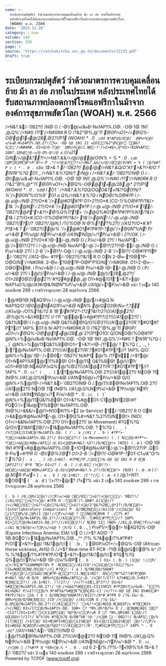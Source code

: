 ```yaml
---
name: >-
  ระเบียบกรมปศุสัตว์ ว่าด้วยมาตรการควบคุมเคลื่อนย้าย ม้า ลา ล่อ ภายในประเทศ
  หลังประเทศไทยได้รับสถานภาพปลอดกาฬโรคแอฟริกาในม้าจากองค์การสุขภาพสัตว์โลก
  (WOAH) พ.ศ. 2566
date: '2023-11-28'
category: ง พิเศษ
volume: 140
section: 299
page: 1
source: 'https://ratchakitcha.soc.go.th/documents/12133.pdf'
draft: true
---
```


# ระเบียบกรมปศุสัตว์ ว่าด้วยมาตรการควบคุมเคลื่อนย้าย ม้า ลา ล่อ ภายในประเทศ หลังประเทศไทยได้รับสถานภาพปลอดกาฬโรคแอฟริกาในม้าจากองค์การสุขภาพสัตว์โลก (WOAH) พ.ศ. 2566

/>N&?.&/-'0B2?!/์ /N@ O /.-@!/@/ค/&คB-Nค1AP1%.O@. -O@ 1@ 1N1 ,@.Q%'/>N#0 /1?'/>N#0R#.R O /?&2"@%,@*'11 @0P/คO1+/>@Q%-O@@1ค์@/2B,@*2?!/์P1 (WOAH) * . 0 . `cdd N*AP1Q/O@/ ํ @N%>%@/ค/&คB-Nค1AP1%.O@.2?!/์%> -O@ 1@ 1N1 21 ค1O1?&2"@%@/์ 'ัB&?%1'/>N#0R#. O1>Q/O-?@/ ํ @N%>%@/1.N@-?'/>2>#$>,@*O1>!N1N%AP1 1@0?.1ํ@%@!@-ค/@-Q%-@!/@ a` ///ค21 O/N*/>/@&??!>/>N&?.&&/>/@//@@/O(N% > % * . 0 . `cab @POORN*>P-N!>-P .*/>/@&??!>/>N&?.&&/>/@//@@/O(N% > % ( &?&#?P c ) * . 0 . `cbc 1$>& ? /-'0B2?!/์ @/@/>N&?.&Q/O"A1'>&?!>R/O ? !N1R'%?Q O1 _ />N&?.&%?QN/?./N@ ì />N&?.&/-'0B2?!/์/N@ O /.-@!/@/ค/&คB-Nค1AP1%.O@. -O@ 1@ 1N1 ,@.Q%'/>N#0 /1?'/>N#0R#.R O /?&2"@%,@*'11 @0P/คO1+/>@Q%-O@@1ค์@/2B,@* 2?!/์P1 (WOAH) * . 0 . `cdd î O1 ` />N&?.&%?QQ/OQO&?ค?&!?QO!N/?%'/>@0N'็%!O%R' O1 a Q%/>N&?.&%?Q ì NO@/%O@#?P î /-@.ค/@-/N@ 2?!/O*#.์'/>ํ@#O1#?P O1>2?!/O*#.์(CO-?/%O@#?P/?&(> 1& '/>ํ@N! ì 2?!/O*#.์'/>ํ@#O1#?P î /-@.ค/@-/N@ 2?!/O*#.์1/-'0B2?!/์@P'>&?!>@%Q%1?1> '/>ํ@Q%#O1#?P#?P!%N1/?&(> 1& ì 2?!/O*#.์(CO-?/%O@#?P/?&(> 1&'/>ํ@N! î /-@.ค/@-/N@ '0B2?!/์?//? '0B2?!/์1ํ@N,1 /?//%O@ N @%??%2?!/์ //A12?!/O*#.์#?P1$>& ? /-'0B2?!/์ํ@/% '/>ํ@#O1#?P#?P-?@/'/>@0N'็%N! P/ค/>&@ ?P/ค/@/ N!P/ค/>&@ //A1N!N)้@/>/?P/ค/>&@ ì 2?!/O*#.์ î /-@.ค/@-/N@ 2?!/O*#.์!@-/-@./N@ O /.P/ค/>&@ 2?!/์ ì Nค/AP1/-@.'/>ํ@!?/2?!/์ î /-@.ค/@-/N@ Nค/AP1/-@.'/>ํ@!?/2?!/์!@-/-@./N@ O /. P/ค/>&@ 2?!/์ ì 2-B '/>ํ@!?/-O@ î /-@.ค/@-/N@ 2-B '/>ํ@!?/-O@#?P11P ./-'0B2?!/์ //A12-@ค- #?P/-'0B2?!/์/?&/1 R O ON 2-@ค-?0@?P-O@O/N'/>N#0R#. 2-@ค-?0@?P-O@P'P1O/N'/>N#0R#. O1>2-@ค--O@ONR#. ì P/ค/>&@ î /-@.ค/@-/N@ P/ค/>&@ !@-/-@./N@ O /.P/ค/>&@ 2?!/์ ì @/!//P/ค/>&@ î /-@.ค/@-/N@ @/!//2B,@*2?!/์ O1>2B0@2!/์@2?!/์ #?Q#@@.,@* O1>#@/O1'>&?!>@/ N*AP1คO%/@//A1#/@&/N@N'็%P/ค/>&@ //A1*@/>1P/ค/>&@ หน้า 1 เลม 140 ตอนพิเศษ 299 ง ราชกิจจานุเบกษา 28 พฤศจิกายน 2566

ì @/#ํ@1@.NAQ1P/ค î /-@.ค/@-/N@ @//>#ํ@Q N N*AP1Q/O'/@0@NAQ1P/ค/>&@ NN% @/QO2@/Nค-?,?์ //A1ค/@-/O1%?&/?2 B 1B'/์#?P2?-(?2?&!?/2?!/์//A1@2?!/์ .@%*@/%>&//#B2?!/์ //-!11 "@@//>#ํ@#?P!?/2?!/์//A1@2?!/์ ì Q&1%B@! î /-@.ค/@-/N@ Q&1%B@!Q/O%ํ@2?!/์//A1@2?!/์R'.?#O1#?P?//? 1AP% O1 b N-AP1'/>N#0R#.R O /?&2"@%,@*'11 @0P/คO1+/>@Q%-O@@1ค์@/2B,@* 2?!/์P1O1O/ Q/ONO@/%O@#?P ํ @N%>%@/ค/&คB-Nค1AP1%.O@. -O@ 1@ 1N1 ,@.Q%'/>N#0 ? !N1R'%?Q ( _ ) ํ @N%>%@/11Q&1%B@!O1>'>&?!>!@-/1?@/ ? %?Q ( _ . _ ) /?@/Nค1AP1%.O@.2?!/์//A1@2?!/์R'.?#O1#?P?//? 1AP% Q/O ํ @N%>%@/ !@-'/>@0/-'0B2?!/์ N/AP1 ํ@/% /1?N์ />$?@/ O1>NAP1%R@/11%B@! O1>@/11 Q&1%B@! @/!//P/คO1>#ํ@1@.NAQ1P/คQ%@/%ํ@2?!/์//A1@2?!/์R'.?#O1#?P?//? 1AP% * . 0 . `cc^ ( _ . ` ) /?@/Nค1AP1%.O@.2?!/์//A1@2?!/์ NO@ 11 (N@% //A1,@.Q%N!P/ค/>&@ //A1N!N)้@/>/?P/ค/>&@ Q/O ํ @N%>%@/!@-/>N&?.&/-'0B2?!/์/N@ O /.@/1%B@!Nค1AP1%.O@.2?!/์ //A1@2?!/์ NO@ 11 (N@% //A1,@.Q%N!P/ค/>&@ ?P/ค/@/ N!P/ค/>&@ //A1N!N)้@/>/? P/ค/>&@ * . 0 . `cc_ ( ` ) ํ @N%>%@/11Q&1%B@! O1>&?%#@O1-C1@N12@/#?PQO'/>1&คํ@11%B@! Nค1AP1%.O@.(N@%/>&&&/>@/1>N1O#/1%>2์ (e-Service) 1/-'0B2?!/์ R O ON />&&@/#ํ@Nค/AP1/-@. O1>@Q%#>N&?.%2?!/์O/N@!> (NID) O1>/>&&Nค1AP1%.O@.2?!/์ O1>@2?!/์ (e-Movement) #?Q%?Q Q/O!//21&N12@/'/>1&@/Nค1AP1%.O@. ? %?Q ( ` . _ ) /%?2A111%B@!Nค1AP1%.O@. ( / . a //A1 / . b ) #?P*>-*์@/>&&Nค1AP1%.O@.2?!/์ O1>@2?!/์ (e-Movement) ( ` . ` ) N12@/#?P*>-*์@/>&&@/#ํ@Nค/AP1/-@.O1>@Q%#>N&?.%2?!/์O/N@!> (NID) ( ` . a ) -O@ 1@ 1N1 #?P>#ํ@@/Nค1AP1%.O@.>!O1#ํ@Nค/AP1/-@.'/>ํ@!?/2?!/์P .QO R-Pค/>*#?PR O -@!/@%2@1 O1>2-B '/>ํ@!?/-O@#?P-?O1-C1ค/&"O/% ? %?Q ( ` . a . _ ) /@.1>N1?. #?PN?P./O1?&-O@ 1@ 1N1 R O ON AP12?!/์ N*0 'ีN> O1>2? ( ` . a . ` ) /-@.N1'/>ํ@!?/-O@@/>&&@/#ํ@Nค/AP1/-@.O1>@Q%#>N&?.% 2?!/์O/N@!> (NID) ( ` . a . a ) /-@.N1R-Pค/>* ( ` . a . b ) /@.1>N1?. /C'*// ( ` . a . c ) /@.1>N1?. NO@1 ( ` . a . d ) '/>/?!>@/? /?ค?% หน้า 2 เลม 140 ตอนพิเศษ 299 ง ราชกิจจานุเบกษา 28 พฤศจิกายน 2566

( ` . b ) /@.@%(1@/!//P/ค/>&@ @/O1'>&?!>@/1/-'0B2?!/์ //A1/O1'>&?!>@/ #?PR O -?@/N'/?.&N#?.&(1@//? />//N@/O1'>&?!>@/?&/O1'>&?!>@/2"@&?%2B,@*2?!/์O/N@!> (Interlaboratory Comparison) P .Q/ONO@1//A1(CO'/>1&@/ O2 /1?@%/@.@%(1 @/!//P/ค/>&@ ? 1N@/NN%N ? ./?% #?Q/?@/Nค1AP1%.O@.2?!/์//A1@2?!/์R'.?#O1#?P?//? 1AP% O1>/?@/Nค1AP1%.O@.2?!/์//A1@2?!/์ NO@ 11 (N@% //A1,@.Q%N!P/ค/>&@ //A1 N!N)้@/>/?P/ค/>&@ ? %?Q ( ` . b . _ ) P/คP1/>!@!> NAQ1Q%-O@ (Equine Infectious Anemia; EIA) !// O /./>$? AGID -?1@.BQO'/>1&@/Nค1AP1%.O@. _^^ /?% %?&@/?%#?P#?P/O1'>&?!>@/ !1&(1@/!// ( ` . b . ` ) @0P/คO1+/>@Q%-O@ (African Horse sickness; AHS) O /./>$? Real-time RT-PCR -?1@.B@/QO@% b^ /?% %?&@/?%#?P#?P/O1'>&?!>@/!1&(1@/!// #?Q%?Q Q%@/!//P/ค/>&@ !@-///ค/%@P ( ` . b . _ ) O1> ( ` . b . ` ) (1@/ !//P/ค>!O1N'็%1&N#N@%?Q% P .NO@1//A1(CO'/>1&@/>!O1/?&(> 1&คN@QON@.Q%@/!// #?Q/- ( a ) Q/ONO@/%O@#?P*>@/@!//21&O/1N#?P-@12?!/์1.N@1>N1?. Q%/?N'็%2?!/์#?P@Q% #>N&?.%Q/-N Q/O ํ @N%>%@/#ํ@Nค/AP1/-@.'/>ํ@!?/2?!/์ &?%#@/@.1>N1?. NO@12?!/์ /@.1>N1?. !?/2?!/์ '/>/?!>2B,@*2?!/์ O1>&?%#@@/Nค1AP1%.O@.2?!/์ !@-/>&&&?%#@O1-C111%R1%์ #?P2ํ@%?ค/&คB- '้1?% O1>&ํ@&? P/ค2?!/์ํ@/% N*AP1&?%#@N'็%@%O1-C1'/>/?!>-O@ 1@ 1N1 Q%#O1#?P#?P/?&(> 1& ( b ) Q/ONO@/%O@#?P//A12?!/O*#.์#?PR O /?&-1&/-@. ํ @N%>%@/Q/ONO@1 (CO'/>1&@/ //A1(COR O /?&-1&/-@.Q%@/Nค1AP1%.O@.2?!/์//A1@2?!/์ '>&?!>@/#ํ@1@.NAQ1P/ค #?QN1% />//N@ O1>/1?@/Nค1AP1%.O@. 1@#> ? *N%.@%*@/%> O /..@N@NAQ1 ํ@? -C12?!/์O1>2>P'>C1@P1@ %ํ@*@/>1P/คR O ? *N%.@R1NO-12ํ@//?&QO&%!?/2?!/์ N'็%!O% #?Q%?Q Q/ON'็%R'!@-'/>@0 /-'0B2?!/์ N/AP1 ํ@/% /1?N์ />$?@/ O1>NAP1%R@/11%B@! O1>@/11Q&1%B@! @/!//P/ค O1>#ํ@1@.NAQ1P/คQ%@/%ํ@2?!/์//A1@2?!/์R'.?#O1#?P?//? 1AP% * . 0 . `cc^ //A1/>N&?.&/-'0B2?!/์/N@ O /.@/1%B@!Nค1AP1%.O@.2?!/์//A1@2?!/์ NO@ 11 (N@% //A1,@.Q% N!P/ค/>&@ ?P/ค/@/ N!P/ค/>&@ //A1N!N)้@/>/?P/ค/>&@ * . 0 . `cc_ '/>@0  /?%#?P 8 *00>@.% * . 0 . `cd 6 2-/% /?!%-?ค1@%%#์ 1$>& ? /-'0B2?!/์ หน้า 3 เลม 140 ตอนพิเศษ 299 ง ราชกิจจานุเบกษา 28 พฤศจิกายน 2566 Powered by TCPDF (www.tcpdf.org)
